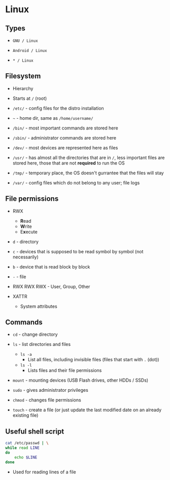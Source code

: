 # Linux

## Types

- `GNU / Linux`

- `Android / Linux`

- `* / Linux`

## Filesystem

- Hierarchy

- Starts at `/` (root)

- `/etc/` - config files for the distro installation

- `~` - home dir, same as `/home/username/`

- `/bin/` - most important commands are stored here

- `/sbin/` - administrator commands are stored here

- `/dev/` - most devices are represented here as files  

- `/usr/` - has almost all the directories that are in `/`, less important files are stored here, those that are not **required** to run the OS

- `/tmp/` - temporary place, the OS doesn't gurrantee that the files will stay

- `/var/` - config files which do not belong to any user; file logs

## File permissions

- RWX
	- **R**ead
	- **W**rite
	- E**x**ecute

- `d` - directory

- `c` - devices that is supposed to be read symbol by symbol (not necessarily)

- `b` - device that is read block by block

- `-` - file

- RWX RWX RWX - User, Group, Other

- XATTR 
	- System attributes

## Commands

- `cd` - change directory

- `ls` - list directories and files
	- `ls -a`
		- List all files, including invisible files (files that start with `.` (dot))
	- `ls -l` 
		- Lists files and their file permissions

- `mount` - mounting devices (USB Flash drives, other HDDs / SSDs)

- `sudo` - gives administrator privileges

- `chmod` - changes file permissions

- `touch` - create a file (or just update the last modified date on an already existing file)

## Useful shell script

```sh
cat /etc/passwd | \
while read LINE
do
    echo $LINE
done
```

- Used for reading lines of a file